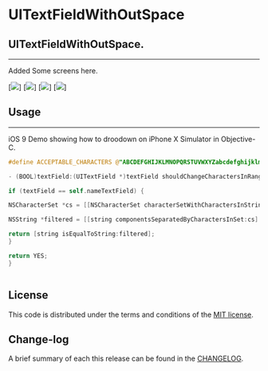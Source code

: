 
UITextFieldWithOutSpace
=========

## UITextFieldWithOutSpace.
------------
 Added Some screens here.
 
[![](https://github.com/pawankv89/UITextFieldWithOutSpace/blob/master/Screens/1.png)]
[![](https://github.com/pawankv89/UITextFieldWithOutSpace/blob/master/Screens/2.png)]
[![](https://github.com/pawankv89/UITextFieldWithOutSpace/blob/master/Screens/3.png)]
[![](https://github.com/pawankv89/UITextFieldWithOutSpace/blob/master/Screens/4.png)]

## Usage
------------
 iOS 9 Demo showing how to droodown on iPhone X Simulator in  Objective-C.


```objective-c
#define ACCEPTABLE_CHARACTERS @"ABCDEFGHIJKLMNOPQRSTUVWXYZabcdefghijklmnopqrstuvwxyz0123456789@_."

- (BOOL)textField:(UITextField *)textField shouldChangeCharactersInRange:(NSRange)range replacementString:(NSString *)string  {

if (textField == self.nameTextField) {

NSCharacterSet *cs = [[NSCharacterSet characterSetWithCharactersInString:ACCEPTABLE_CHARACTERS] invertedSet];

NSString *filtered = [[string componentsSeparatedByCharactersInSet:cs] componentsJoinedByString:@""];

return [string isEqualToString:filtered];
}

return YES;
}


```

```objective-c

```

## License

This code is distributed under the terms and conditions of the [MIT license](LICENSE).

## Change-log

A brief summary of each this release can be found in the [CHANGELOG](CHANGELOG.mdown). 
